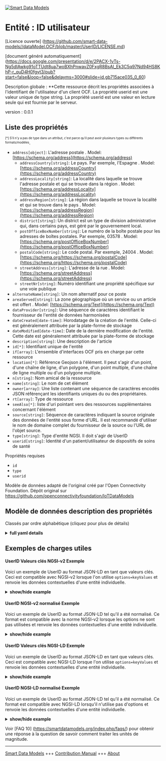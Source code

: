 <!-- 10-Header -->    
[![Smart Data Models](https://smartdatamodels.org/wp-content/uploads/2022/01/SmartDataModels_logo.png "Logo")](https://smartdatamodels.org)    
Entité : ID utilisateur    
=======================<!-- /10-Header -->    
<!-- 15-License -->    
[Licence ouverte] (https://github.com/smart-data-models//dataModel.OCF/blob/master/UserID/LICENSE.md)    
[document généré automatiquement] (https://docs.google.com/presentation/d/e/2PACX-1vTs-Ng5dIAwkg91oTTUdt8ua7woBXhPnwavZ0FxgR8BsAI_Ek3C5q97Nd94HS8KhP-r_quD4H0fgyt3/pub?start=false&loop=false&delayms=3000#slide=id.gb715ace035_0_60)    
<!-- /15-License -->    
<!-- 20-Description -->    
Description globale : **Cette ressource décrit les propriétés associées à l'identifiant de l'utilisateur d'un client OCF. La propriété userid est une valeur unique de type string. La propriété userid est une valeur en lecture seule qui est fournie par le serveur.    
version : 0.0.1    
<!-- /20-Description -->    
<!-- 30-PropertiesList -->    
## Liste des propriétés    
<sup><sub>[*] S'il n'y a pas de type dans un attribut, c'est parce qu'il peut avoir plusieurs types ou différents formats/modèles</sub></sup>.    
- `address[object]`: L'adresse postale  . Model: [https://schema.org/address](https://schema.org/address)	- `addressCountry[string]`: Le pays. Par exemple, l'Espagne  . Model: [https://schema.org/addressCountry](https://schema.org/addressCountry)    
	- `addressLocality[string]`: La localité dans laquelle se trouve l'adresse postale et qui se trouve dans la région  . Model: [https://schema.org/addressLocality](https://schema.org/addressLocality)    
	- `addressRegion[string]`: La région dans laquelle se trouve la localité et qui se trouve dans le pays  . Model: [https://schema.org/addressRegion](https://schema.org/addressRegion)    
	- `district[string]`: Un district est un type de division administrative qui, dans certains pays, est géré par le gouvernement local.      
	- `postOfficeBoxNumber[string]`: Le numéro de la boîte postale pour les adresses de boîtes postales. Par exemple, 03578  . Model: [https://schema.org/postOfficeBoxNumber](https://schema.org/postOfficeBoxNumber)    
	- `postalCode[string]`: Le code postal. Par exemple, 24004  . Model: [https://schema.org/https://schema.org/postalCode](https://schema.org/https://schema.org/postalCode)    
	- `streetAddress[string]`: L'adresse de la rue  . Model: [https://schema.org/streetAddress](https://schema.org/streetAddress)    
	- `streetNr[string]`: Numéro identifiant une propriété spécifique sur une voie publique      
- `alternateName[string]`: Un nom alternatif pour ce poste  - `areaServed[string]`: La zone géographique où un service ou un article est offert  . Model: [https://schema.org/Text](https://schema.org/Text)- `dataProvider[string]`: Une séquence de caractères identifiant le fournisseur de l'entité de données harmonisées  - `dateCreated[date-time]`: Horodatage de la création de l'entité. Celle-ci est généralement attribuée par la plate-forme de stockage  - `dateModified[date-time]`: Date de la dernière modification de l'entité. Cette date est généralement attribuée par la plate-forme de stockage  - `description[string]`: Une description de l'article  - `id[*]`: Identifiant unique de l'entité  - `if[array]`: L'ensemble d'interfaces OCF pris en charge par cette ressource  - `location[*]`: Référence Geojson à l'élément. Il peut s'agir d'un point, d'une chaîne de ligne, d'un polygone, d'un point multiple, d'une chaîne de ligne multiple ou d'un polygone multiple.  - `n[string]`: Nom amical de la ressource  - `name[string]`: Le nom de cet élément  - `owner[array]`: Une liste contenant une séquence de caractères encodés JSON référençant les identifiants uniques du ou des propriétaires.  - `rt[array]`: Type de ressource  - `seeAlso[*]`: liste d'uri pointant vers des ressources supplémentaires concernant l'élément  - `source[string]`: Séquence de caractères indiquant la source originale des données de l'entité sous forme d'URL. Il est recommandé d'utiliser le nom de domaine complet du fournisseur de la source ou l'URL de l'objet source.  - `type[string]`: Type d'entité NGSI. Il doit s'agir de UserID  - `userid[string]`: Identité d'un patient/utilisateur de dispositifs de soins de santé  <!-- /30-PropertiesList -->    
<!-- 35-RequiredProperties -->    
Propriétés requises    
- `id`  - `type`  - `userid`  <!-- /35-RequiredProperties -->    
<!-- 40-RequiredProperties -->    
Modèle de données adapté de l'original créé par l'Open Connectivity Foundation. Dépôt original sur https://github.com/openconnectivityfoundation/IoTDataModels    
<!-- /40-RequiredProperties -->    
<!-- 50-DataModelHeader -->    
## Modèle de données description des propriétés    
Classés par ordre alphabétique (cliquez pour plus de détails)    
<!-- /50-DataModelHeader -->    
<!-- 60-ModelYaml -->    
<details><summary><strong>full yaml details</strong></summary>      
```yaml    
UserID:      
  description: This Resource describes the Properties associated with user id of an OCF Client.The userid Property is a single value of type string.The userid Property is a read-only value that is provided by the Server.      
  properties:      
    address:      
      description: The mailing address      
      properties:      
        addressCountry:      
          description: 'The country. For example, Spain'      
          type: string      
          x-ngsi:      
            model: https://schema.org/addressCountry      
            type: Property      
        addressLocality:      
          description: 'The locality in which the street address is, and which is in the region'      
          type: string      
          x-ngsi:      
            model: https://schema.org/addressLocality      
            type: Property      
        addressRegion:      
          description: 'The region in which the locality is, and which is in the country'      
          type: string      
          x-ngsi:      
            model: https://schema.org/addressRegion      
            type: Property      
        district:      
          description: 'A district is a type of administrative division that, in some countries, is managed by the local government'      
          type: string      
          x-ngsi:      
            type: Property      
        postOfficeBoxNumber:      
          description: 'The post office box number for PO box addresses. For example, 03578'      
          type: string      
          x-ngsi:      
            model: https://schema.org/postOfficeBoxNumber      
            type: Property      
        postalCode:      
          description: 'The postal code. For example, 24004'      
          type: string      
          x-ngsi:      
            model: https://schema.org/https://schema.org/postalCode      
            type: Property      
        streetAddress:      
          description: The street address      
          type: string      
          x-ngsi:      
            model: https://schema.org/streetAddress      
            type: Property      
        streetNr:      
          description: Number identifying a specific property on a public street      
          type: string      
          x-ngsi:      
            type: Property      
      type: object      
      x-ngsi:      
        model: https://schema.org/address      
        type: Property      
    alternateName:      
      description: An alternative name for this item      
      type: string      
      x-ngsi:      
        type: Property      
    areaServed:      
      description: The geographic area where a service or offered item is provided      
      type: string      
      x-ngsi:      
        model: https://schema.org/Text      
        type: Property      
    dataProvider:      
      description: A sequence of characters identifying the provider of the harmonised data entity      
      type: string      
      x-ngsi:      
        type: Property      
    dateCreated:      
      description: Entity creation timestamp. This will usually be allocated by the storage platform      
      format: date-time      
      type: string      
      x-ngsi:      
        type: Property      
    dateModified:      
      description: Timestamp of the last modification of the entity. This will usually be allocated by the storage platform      
      format: date-time      
      type: string      
      x-ngsi:      
        type: Property      
    description:      
      description: A description of this item      
      type: string      
      x-ngsi:      
        type: Property      
    id:      
      anyOf:      
        - description: Identifier format of any NGSI entity      
          maxLength: 256      
          minLength: 1      
          pattern: ^[\w\-\.\{\}\$\+\*\[\]`|~^@!,:\\]+$      
          type: string      
          x-ngsi:      
            type: Property      
        - description: Identifier format of any NGSI entity      
          format: uri      
          type: string      
          x-ngsi:      
            type: Property      
      description: Unique identifier of the entity      
      x-ngsi:      
        type: Property      
    if:      
      description: The OCF Interface set supported by this Resource      
      items:      
        enum:      
          - oic.if.r      
          - oic.if.baseline      
        maxLength: 64      
        type: string      
      minItems: 1      
      readOnly: true      
      type: array      
      uniqueItems: true      
      x-ngsi:      
        type: Property      
    location:      
      description: 'Geojson reference to the item. It can be Point, LineString, Polygon, MultiPoint, MultiLineString or MultiPolygon'      
      oneOf:      
        - description: Geojson reference to the item. Point      
          properties:      
            bbox:      
              items:      
                type: number      
              minItems: 4      
              type: array      
            coordinates:      
              items:      
                type: number      
              minItems: 2      
              type: array      
            type:      
              enum:      
                - Point      
              type: string      
          required:      
            - type      
            - coordinates      
          title: GeoJSON Point      
          type: object      
          x-ngsi:      
            type: GeoProperty      
        - description: Geojson reference to the item. LineString      
          properties:      
            bbox:      
              items:      
                type: number      
              minItems: 4      
              type: array      
            coordinates:      
              items:      
                items:      
                  type: number      
                minItems: 2      
                type: array      
              minItems: 2      
              type: array      
            type:      
              enum:      
                - LineString      
              type: string      
          required:      
            - type      
            - coordinates      
          title: GeoJSON LineString      
          type: object      
          x-ngsi:      
            type: GeoProperty      
        - description: Geojson reference to the item. Polygon      
          properties:      
            bbox:      
              items:      
                type: number      
              minItems: 4      
              type: array      
            coordinates:      
              items:      
                items:      
                  items:      
                    type: number      
                  minItems: 2      
                  type: array      
                minItems: 4      
                type: array      
              type: array      
            type:      
              enum:      
                - Polygon      
              type: string      
          required:      
            - type      
            - coordinates      
          title: GeoJSON Polygon      
          type: object      
          x-ngsi:      
            type: GeoProperty      
        - description: Geojson reference to the item. MultiPoint      
          properties:      
            bbox:      
              items:      
                type: number      
              minItems: 4      
              type: array      
            coordinates:      
              items:      
                items:      
                  type: number      
                minItems: 2      
                type: array      
              type: array      
            type:      
              enum:      
                - MultiPoint      
              type: string      
          required:      
            - type      
            - coordinates      
          title: GeoJSON MultiPoint      
          type: object      
          x-ngsi:      
            type: GeoProperty      
        - description: Geojson reference to the item. MultiLineString      
          properties:      
            bbox:      
              items:      
                type: number      
              minItems: 4      
              type: array      
            coordinates:      
              items:      
                items:      
                  items:      
                    type: number      
                  minItems: 2      
                  type: array      
                minItems: 2      
                type: array      
              type: array      
            type:      
              enum:      
                - MultiLineString      
              type: string      
          required:      
            - type      
            - coordinates      
          title: GeoJSON MultiLineString      
          type: object      
          x-ngsi:      
            type: GeoProperty      
        - description: Geojson reference to the item. MultiLineString      
          properties:      
            bbox:      
              items:      
                type: number      
              minItems: 4      
              type: array      
            coordinates:      
              items:      
                items:      
                  items:      
                    items:      
                      type: number      
                    minItems: 2      
                    type: array      
                  minItems: 4      
                  type: array      
                type: array      
              type: array      
            type:      
              enum:      
                - MultiPolygon      
              type: string      
          required:      
            - type      
            - coordinates      
          title: GeoJSON MultiPolygon      
          type: object      
          x-ngsi:      
            type: GeoProperty      
      x-ngsi:      
        type: GeoProperty      
    n:      
      description: Friendly name of the Resource      
      maxLength: 64      
      readOnly: true      
      type: string      
      x-ngsi:      
        type: Property      
    name:      
      description: The name of this item      
      type: string      
      x-ngsi:      
        type: Property      
    owner:      
      description: A List containing a JSON encoded sequence of characters referencing the unique Ids of the owner(s)      
      items:      
        anyOf:      
          - description: Identifier format of any NGSI entity      
            maxLength: 256      
            minLength: 1      
            pattern: ^[\w\-\.\{\}\$\+\*\[\]`|~^@!,:\\]+$      
            type: string      
            x-ngsi:      
              type: Property      
          - description: Identifier format of any NGSI entity      
            format: uri      
            type: string      
            x-ngsi:      
              type: Property      
        description: Unique identifier of the entity      
        x-ngsi:      
          type: Property      
      type: array      
      x-ngsi:      
        type: Property      
    rt:      
      description: Resource Type      
      items:      
        enum:      
          - oic.r.userid      
        maxLength: 64      
        type: string      
      minItems: 1      
      readOnly: true      
      type: array      
      uniqueItems: true      
      x-ngsi:      
        type: Property      
    seeAlso:      
      description: list of uri pointing to additional resources about the item      
      oneOf:      
        - items:      
            format: uri      
            type: string      
          minItems: 1      
          type: array      
        - format: uri      
          type: string      
      x-ngsi:      
        type: Property      
    source:      
      description: 'A sequence of characters giving the original source of the entity data as a URL. Recommended to be the fully qualified domain name of the source provider, or the URL to the source object'      
      type: string      
      x-ngsi:      
        type: Property      
    type:      
      description: NGSI entity type. It has to be UserID      
      enum:      
        - UserID      
      type: string      
      x-ngsi:      
        type: Property      
    userid:      
      description: Id of a patient/user of healthcare devices      
      readOnly: true      
      type: string      
      x-ngsi:      
        type: Property      
  required:      
    - userid      
    - id      
    - type      
  type: object      
  x-derived-from: https://raw.githubusercontent.com/openconnectivityfoundation/IoTDataModels/master/UserIDResURI.swagger.json      
  x-disclaimer: 'Redistribution and use in source and binary forms, with or without modification, are permitted  provided that the license conditions are met. Copyleft (c) 2022 Contributors to Smart Data Models Program'      
  x-license-url: https://github.com/smart-data-models/dataModel.OCF/blob/master/UserID/LICENSE.md      
  x-model-schema: https://smart-data-models.github.io/dataModel.OCF/UserID/schema.json      
  x-model-tags: OCF      
  x-version: 0.0.1      
```    
</details>      
<!-- /60-ModelYaml -->    
<!-- 70-MiddleNotes -->    
<!-- /70-MiddleNotes -->    
<!-- 80-Examples -->    
## Exemples de charges utiles    
#### UserID Valeurs clés NGSI-v2 Exemple    
Voici un exemple de UserID au format JSON-LD en tant que valeurs clés. Ceci est compatible avec NGSI-v2 lorsque l'on utilise `options=keyValues` et renvoie les données contextuelles d'une entité individuelle.    
<details><summary><strong>show/hide example</strong></summary>      
```json  
{  
  "id": "urn:ngsi-ld:UserID:id:TISP:88226783",  
  "dateCreated": "1999-02-28T12:41:27Z",  
  "dateModified": "2005-01-20T22:09:59Z",  
  "source": "Health meet politics carry him world reduce. Position dea",  
  "name": "Six air first artist both ago act. Toward dark without recognize open tonight contin",  
  "alternateName": "Hotel learn five argue. Image great maybe new special no far day. Game glass pretty positive modern yard. Account east government soon adult activity.",  
  "description": "Baby Democrat choose than mother language line class. Generation public within environmental conference.",  
  "dataProvider": "Design prepare question character. Happen deal kitchen media and third.",  
  "owner": [  
    "urn:ngsi-ld:UserID:items:TKTQ:52248422",  
    "urn:ngsi-ld:UserID:items:MUAU:95041539"  
  ],  
  "seeAlso": [  
    "urn:ngsi-ld:UserID:items:XZNK:26327451"  
  ],  
  "location": {  
    "type": "Point",  
    "coordinates": [  
      -1.059131,  
      79.58558  
    ]  
  },  
  "address": {  
    "streetAddress": "Medical sit of benefit indeed. Despite increase nothing six history small begin.",  
    "addressLocality": "Today case yourself factor police better choice. Movement some usually beat might agreement nation. Work turn tend discover.",  
    "addressRegion": "Century prepare require baby. Hand stand care better you for in. Wish positive administration consider find stock.",  
    "addressCountry": "Wor",  
    "postalCode": "Consider process poor. Sing cut ball ",  
    "postOfficeBoxNumber": "Success rule democratic sing size standard.",  
    "streetNr": "Look four agreement sing available threat certain.",  
    "district": "Responsibilit"  
  },  
  "areaServed": "As meet future standard open bar.",  
  "rt": [  
    "oic.r.userid"  
  ],  
  "userid": "Become knowledge keep industry mess",  
  "n": "Trip call company science at whether. Expect I",  
  "if": [  
    "oic.if.baseline"  
  ],  
  "type": "UserID"  
}  
```  
</details>    
#### UserID NGSI-v2 normalisé Exemple    
Voici un exemple de UserID au format JSON-LD tel qu'il a été normalisé. Ce format est compatible avec la norme NGSI-v2 lorsque les options ne sont pas utilisées et renvoie les données contextuelles d'une entité individuelle.    
<details><summary><strong>show/hide example</strong></summary>      
```json  
{  
  "id": "urn:ngsi-ld:UserID:id:TISP:88226783",  
  "dateCreated": {  
    "type": "DateTime",  
    "value": "1999-02-28T12:41:27Z"  
  },  
  "dateModified": {  
    "type": "DateTime",  
    "value": "2005-01-20T22:09:59Z"  
  },  
  "source": {  
    "type": "Text",  
    "value": "Health meet politics carry him world reduce. Position dea"  
  },  
  "name": {  
    "type": "Text",  
    "value": "Six air first artist both ago act. Toward dark without recognize open tonight contin"  
  },  
  "alternateName": {  
    "type": "Text",  
    "value": "Hotel learn five argue. Image great maybe new special no far day. Game glass pretty positive modern yard. Account east government soon adult activity."  
  },  
  "description": {  
    "type": "Text",  
    "value": "Baby Democrat choose than mother language line class. Generation public within environmental conference."  
  },  
  "dataProvider": {  
    "type": "Text",  
    "value": "Design prepare question character. Happen deal kitchen media and third."  
  },  
  "owner": {  
    "type": "StructuredValue",  
    "value": [  
      "urn:ngsi-ld:UserID:items:TKTQ:52248422",  
      "urn:ngsi-ld:UserID:items:MUAU:95041539"  
    ]  
  },  
  "seeAlso": {  
    "type": "StructuredValue",  
    "value": [  
      "urn:ngsi-ld:UserID:items:XZNK:26327451"  
    ]  
  },  
  "location": {  
    "type": "geo:json",  
    "value": {  
      "type": "Point",  
      "coordinates": [  
        -1.059131,  
        79.58558  
      ]  
    }  
  },  
  "address": {  
    "type": "StructuredValue",  
    "value": {  
      "streetAddress": "Medical sit of benefit indeed. Despite increase nothing six history small begin.",  
      "addressLocality": "Today case yourself factor police better choice. Movement some usually beat might agreement nation. Work turn tend discover.",  
      "addressRegion": "Century prepare require baby. Hand stand care better you for in. Wish positive administration consider find stock.",  
      "addressCountry": "Wor",  
      "postalCode": "Consider process poor. Sing cut ball ",  
      "postOfficeBoxNumber": "Success rule democratic sing size standard.",  
      "streetNr": "Look four agreement sing available threat certain.",  
      "district": "Responsibilit"  
    }  
  },  
  "areaServed": {  
    "type": "Text",  
    "value": "As meet future standard open bar."  
  },  
  "rt": {  
    "type": "StructuredValue",  
    "value": [  
      "oic.r.userid"  
    ]  
  },  
  "userid": {  
    "type": "Text",  
    "value": "Become knowledge keep industry mess"  
  },  
  "n": {  
    "type": "Text",  
    "value": "Trip call company science at whether. Expect I"  
  },  
  "if": {  
    "type": "StructuredValue",  
    "value": [  
      "oic.if.baseline"  
    ]  
  },  
  "type": "UserID"  
}  
```  
</details>    
#### UserID Valeurs clés NGSI-LD Exemple    
Voici un exemple de UserID au format JSON-LD en tant que valeurs clés. Ceci est compatible avec NGSI-LD lorsque l'on utilise `options=keyValues` et renvoie les données contextuelles d'une entité individuelle.    
<details><summary><strong>show/hide example</strong></summary>      
```json  
{  
  "id": "urn:ngsi-ld:UserID:id:TISP:88226783",  
  "dateCreated": "1999-02-28T12:41:27Z",  
  "dateModified": "2005-01-20T22:09:59Z",  
  "source": "Health meet politics carry him world reduce. Position dea",  
  "name": "Six air first artist both ago act. Toward dark without recognize open tonight contin",  
  "alternateName": "Hotel learn five argue. Image great maybe new special no far day. Game glass pretty positive modern yard. Account east government soon adult activity.",  
  "description": "Baby Democrat choose than mother language line class. Generation public within environmental conference.",  
  "dataProvider": "Design prepare question character. Happen deal kitchen media and third.",  
  "owner": [  
    "urn:ngsi-ld:UserID:items:TKTQ:52248422",  
    "urn:ngsi-ld:UserID:items:MUAU:95041539"  
  ],  
  "seeAlso": [  
    "urn:ngsi-ld:UserID:items:XZNK:26327451"  
  ],  
  "location": {  
    "type": "Point",  
    "coordinates": [  
      -1.059131,  
      79.58558  
    ]  
  },  
  "address": {  
    "streetAddress": "Medical sit of benefit indeed. Despite increase nothing six history small begin.",  
    "addressLocality": "Today case yourself factor police better choice. Movement some usually beat might agreement nation. Work turn tend discover.",  
    "addressRegion": "Century prepare require baby. Hand stand care better you for in. Wish positive administration consider find stock.",  
    "addressCountry": "Wor",  
    "postalCode": "Consider process poor. Sing cut ball ",  
    "postOfficeBoxNumber": "Success rule democratic sing size standard.",  
    "streetNr": "Look four agreement sing available threat certain.",  
    "district": "Responsibilit"  
  },  
  "areaServed": "As meet future standard open bar.",  
  "rt": [  
    "oic.r.userid"  
  ],  
  "userid": "Become knowledge keep industry mess",  
  "n": "Trip call company science at whether. Expect I",  
  "if": [  
    "oic.if.baseline"  
  ],  
  "type": "UserID",  
  "@context": [  
    "https://smartdatamodels.org/context.jsonld"  
  ]  
}  
```  
</details>    
#### UserID NGSI-LD normalisé Exemple    
Voici un exemple de UserID au format JSON-LD tel qu'il a été normalisé. Ce format est compatible avec NGSI-LD lorsqu'il n'utilise pas d'options et renvoie les données contextuelles d'une entité individuelle.    
<details><summary><strong>show/hide example</strong></summary>      
```json  
{  
    "id": "urn:ngsi-ld:UserID:id:TISP:88226783",  
    "dateCreated": {  
        "type": "Property",  
        "value": {  
            "@type": "DateTime",  
            "@value": "1999-02-28T12:41:27Z"  
        }  
    },  
    "dateModified": {  
        "type": "Property",  
        "value": {  
            "@type": "DateTime",  
            "@value": "2005-01-20T22:09:59Z"  
        }  
    },  
    "source": {  
        "type": "Property",  
        "value": "Health meet politics carry him world reduce. Position dea"  
    },  
    "name": {  
        "type": "Property",  
        "value": "Six air first artist both ago act. Toward dark without recognize open tonight contin"  
    },  
    "alternateName": {  
        "type": "Property",  
        "value": "Hotel learn five argue. Image great maybe new special no far day. Game glass pretty positive modern yard. Account east government soon adult activity."  
    },  
    "description": {  
        "type": "Property",  
        "value": "Baby Democrat choose than mother language line class. Generation public within environmental conference."  
    },  
    "dataProvider": {  
        "type": "Property",  
        "value": "Design prepare question character. Happen deal kitchen media and third."  
    },  
    "owner": {  
        "type": "Property",  
        "value": [  
            "urn:ngsi-ld:UserID:items:TKTQ:52248422",  
            "urn:ngsi-ld:UserID:items:MUAU:95041539"  
        ]  
    },  
    "seeAlso": {  
        "type": "Property",  
        "value": [  
            "urn:ngsi-ld:UserID:items:XZNK:26327451"  
        ]  
    },  
    "location": {  
        "type": "GeoProperty",  
        "value": {  
            "type": "Point",  
            "coordinates": [  
                -1.059131,  
                79.58558  
            ]  
        }  
    },  
    "address": {  
        "type": "Property",  
        "value": {  
            "streetAddress": "Medical sit of benefit indeed. Despite increase nothing six history small begin.",  
            "addressLocality": "Today case yourself factor police better choice. Movement some usually beat might agreement nation. Work turn tend discover.",  
            "addressRegion": "Century prepare require baby. Hand stand care better you for in. Wish positive administration consider find stock.",  
            "addressCountry": "Wor",  
            "postalCode": "Consider process poor. Sing cut ball ",  
            "postOfficeBoxNumber": "Success rule democratic sing size standard.",  
            "streetNr": "Look four agreement sing available threat certain.",  
            "district": "Responsibilit"  
        }  
    },  
    "areaServed": {  
        "type": "Property",  
        "value": "As meet future standard open bar."  
    },  
    "rt": {  
        "type": "Property",  
        "value": [  
            "oic.r.userid"  
        ]  
    },  
    "userid": {  
        "type": "Property",  
        "value": "Become knowledge keep industry mess"  
    },  
    "n": {  
        "type": "Property",  
        "value": "Trip call company science at whether. Expect I"  
    },  
    "if": {  
        "type": "Property",  
        "value": [  
            "oic.if.baseline"  
        ]  
    },  
    "type": "UserID",  
    "@context": [  
        "https://smartdatamodels.org/context.jsonld"  
    ]  
}  
```  
</details><!-- /80-Examples -->    
<!-- 90-FooterNotes -->    
<!-- /90-FooterNotes -->    
<!-- 95-Units -->    
Voir [FAQ 10] (https://smartdatamodels.org/index.php/faqs/) pour obtenir une réponse à la question de savoir comment traiter les unités de magnitude.    
<!-- /95-Units -->    
<!-- 97-LastFooter -->    
---    
[Smart Data Models](https://smartdatamodels.org) +++ [Contribution Manual](https://bit.ly/contribution_manual) +++ [About](https://bit.ly/Introduction_SDM)<!-- /97-LastFooter -->    
